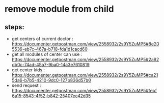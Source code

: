 # remove module from child
## steps: 
* get centers of current doctor : https://documenter.getpostman.com/view/2558932/2s9Y5ZuMP5#8e205539-eb7c-467a-b718-fda1d1cacd60
* get all modules of center can use : https://documenter.getpostman.com/view/2558932/2s9Y5ZuMP5#2a92db0c-74ad-45a7-9ba0-14a3e7610819
* get center kids : https://documenter.getpostman.com/view/2558932/2s9Y5ZuMP5#ca215da6-b7b5-4210-9dc0-127b836d57b0
* send request : https://documenter.getpostman.com/view/2558932/2s9Y5ZuMP5#febf6a15-8543-4f52-b842-25407ec42d35
